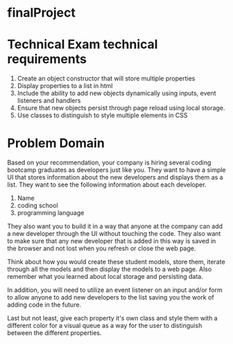 # finalProject
# Technical Exam technical requirements

1. Create an object constructor that will store multiple properties
2. Display properties to a list in html
3. Include the ability to add new objects dynamically using inputs, event listeners and handlers
4. Ensure that new objects persist through page reload using local storage. 
5. Use classes to distinguish to style multiple elements in CSS

# Problem Domain

Based on your recommendation, your company is hiring several coding bootcamp graduates as developers just like you.  They want to have a simple UI that stores information about the new developers and displays them as a list.  They want to see the following information about each developer.

1. Name
2. coding school
3. programming language

They also want you to build it in a way that anyone at the company can add a new developer through the UI without touching the code.  They also want to make sure that any new developer that is added in this way is saved in the browser and not lost when you refresh or close the web page.

Think about how you would create these student models, store them, iterate through all the models and then display the models to a web page.  Also remember what you learned about local storage and persisting data.

In addition, you will need to utilize an event listener on an input and/or form to allow anyone to add new developers to the list saving you the work of adding code in the future. 

Last but not least, give each property it's own class and style them with a different color for a visual queue as a way for the user to distinguish between the different properties. 
